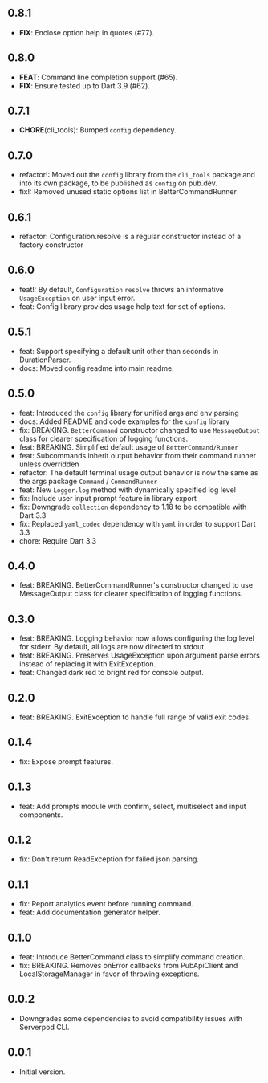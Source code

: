 ## 0.8.1

 - **FIX**: Enclose option help in quotes (#77).

## 0.8.0

 - **FEAT**: Command line completion support (#65).
 - **FIX**: Ensure tested up to Dart 3.9 (#62).

## 0.7.1

 - **CHORE**(cli_tools): Bumped `config` dependency.

## 0.7.0
- refactor!: Moved out the `config` library from the `cli_tools` package and into its own package, to be published as `config` on pub.dev.
- fix!: Removed unused static options list in BetterCommandRunner

## 0.6.1
- refactor: Configuration.resolve is a regular constructor instead of a factory constructor

## 0.6.0
- feat!: By default, `Configuration` `resolve` throws an informative `UsageException` on user input error.
- feat: Config library provides usage help text for set of options.

## 0.5.1
- feat: Support specifying a default unit other than seconds in DurationParser.
- docs: Moved config readme into main readme.

## 0.5.0

- feat: Introduced the `config` library for unified args and env parsing
- docs: Added README and code examples for the `config` library
- fix: BREAKING. `BetterCommand` constructor changed to use `MessageOutput` class for clearer specification of logging functions.
- feat: BREAKING. Simplified default usage of `BetterCommand/Runner`
- feat: Subcommands inherit output behavior from their command runner unless overridden
- refactor: The default terminal usage output behavior is now the same as the args package `Command` / `CommandRunner`
- feat: New `Logger.log` method with dynamically specified log level
- fix: Include user input prompt feature in library export
- fix: Downgrade `collection` dependency to 1.18 to be compatible with Dart 3.3
- fix: Replaced `yaml_codec` dependency with `yaml` in order to support Dart 3.3
- chore: Require Dart 3.3

## 0.4.0

- feat: BREAKING. BetterCommandRunner's constructor changed to use MessageOutput class for clearer specification of logging functions.

## 0.3.0

- feat: BREAKING. Logging behavior now allows configuring the log level for stderr. By default, all logs are now directed to stdout.
- feat: BREAKING. Preserves UsageException upon argument parse errors instead of replacing it with ExitException.
- feat: Changed dark red to bright red for console output.

## 0.2.0

- feat: BREAKING. ExitException to handle full range of valid exit codes.

## 0.1.4

- fix: Expose prompt features.

## 0.1.3

- feat: Add prompts module with confirm, select, multiselect and input components.

## 0.1.2

- fix: Don't return ReadException for failed json parsing.

## 0.1.1

- fix: Report analytics event before running command.
- feat: Add documentation generator helper.

## 0.1.0

- feat: Introduce BetterCommand class to simplify command creation.
- fix: BREAKING. Removes onError callbacks from PubApiClient and LocalStorageManager in favor of throwing exceptions.

## 0.0.2

- Downgrades some dependencies to avoid compatibility issues with Serverpod CLI.

## 0.0.1

- Initial version.
